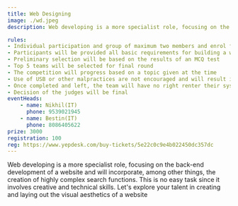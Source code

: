 ```yaml
---
title: Web Designing
image: ./wd.jpeg
description: Web developing is a more specialist role, focusing on the back-end development of a website and will incorporate, among other things, the creation of highly complex search functions. This is no easy task since it involves creative and technical skills. Let's explore your talent in creating and laying out the visual aesthetics of a website

rules: 
- Individual participation and group of maximum two members and enrol for the contest
- Participants will be provided all basic requirements for building a website (This includes a Desktop, Text editor etc.)
- Preliminary selection will be based on the results of an MCQ test
- Top 5 teams will be selected for final round
- The competition will progress based on a topic given at the time
- Use of USB or other malpractices are not encouraged and will result in disqualification
- Once completed and left, the team will have no right renter their system.
- Decision of the judges will be final
eventHeads:
    - name: Nikhil(IT)
      phone: 9539021945
    - name: Bestin(IT)
      phone: 8086405622
prize: 3000
registration: 100
reg: https://www.yepdesk.com/buy-tickets/5e22c0c9e4b022450dc357dc
---
```

Web developing is a more specialist role, focusing on the back-end development of a website and will incorporate, among other things, the creation of highly complex search functions. This is no easy task since it involves creative and technical skills. Let's explore your talent in creating and laying out the visual aesthetics of a website